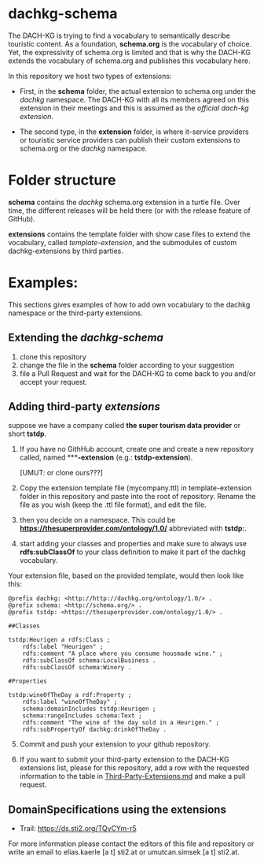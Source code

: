 # dachkg-schema

The DACH-KG is trying to find a vocabulary to semantically describe touristic content. As a foundation, **schema.org** is the vocabulary of choice. Yet, the expressivity of schema.org is limited and that is why the DACH-KG extends the vocabulary of schema.org and publishes this vocabulary here.

In this repository we host two types of extensions:

* First, in the **schema** folder, the actual extension to schema.org under the *dachkg* namespace. The DACH-KG with all its members agreed on this extension in their meetings and this is assumed as the *official dach-kg extension*.

* The second type, in the **extension** folder, is where it-service providers or touristic service providers can publish their custom extensions to schema.org or the *dachkg* namespace.

# Folder structure

**schema** contains the *dachkg* schema.org extension in a turtle file. Over time, the different releases will be held there (or with the release feature of GitHub).

**extensions** contains the template folder with show case files to extend the vocabulary, called *template-extension*, and the submodules of custom dachkg-extensions by third parties.

# Examples:

This sections gives examples of how to add own vocabulary to the dachkg namespace or the third-party extensions.

## Extending the *dachkg-schema*

1. clone this repository
2. change the file in the **schema** folder according to your suggestion
3. file a Pull Request and wait for the DACH-KG to come back to you and/or accept your request.

## Adding third-party *extensions*

suppose we have a company called **the super tourism data provider** or short **tstdp**.

1. If you have no GithHub account, create one and create a new repository called, named *****-extension** (e.g.: **tstdp-extension**).

   [UMUT: or clone ours???]
2. Copy the extension template file (mycompany.ttl) in template-extension folder in this repository and paste into the root of repository. Rename the file as you wish (keep the .ttl file format), and edit the file.
3. then you decide on a namespace. This could be **https://thesuperprovider.com/ontology/1.0/** abbreviated with **tstdp:**.
4. start adding your classes and properties and make sure to always use **rdfs:subClassOf** to your class definition to make it part of the dachkg vocabulary.

Your extension file, based on the provided template, would then look like this:

```
@prefix dachkg: <http://http://dachkg.org/ontology/1.0/> .
@prefix schema: <http://schema.org/> .
@prefix tstdp: <https://thesuperprovider.com/ontology/1.0/> .

##Classes

tstdp:Heurigen a rdfs:Class ;
    rdfs:label "Heurigen" ;
    rdfs:comment "A place where you consume housmade wine." ;
    rdfs:subClassOf schema:LocalBusiness .
    rdfs:subClassOf schema:Winery .

#Properties

tstdp:wineOfTheDay a rdf:Property ;
    rdfs:label "wineOfTheDay" ;
    schema:domainIncludes tstdp:Heurigen ;
    schema:rangeIncludes schema:Text ;
    rdfs:comment "The wine of the day sold in a Heurigen." ;
    rdfs:subPropertyOf dachkg:drinkOfTheDay .
```

5. Commit and push your extension to your github repository.

6. If you want to submit your third-party extension to the DACH-KG extensions list, please for this repository, add a row with the requested information to the table in [Third-Party-Extensions.md](extensions/Third-Party-Extensions.md) and make a pull request.

## DomainSpecifications using the extensions

* Trail: https://ds.sti2.org/TQyCYm-r5

For more information please contact the editors of this file and repository or write an email to elias.kaerle [a t] sti2.at or umutcan.simsek [a t] sti2.at.
